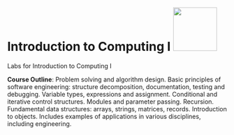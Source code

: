 # Introduction to Computing I <img src="https://media.giphy.com/media/UtEd87cLAH789bR5sk/giphy.gif" width="100">

Labs for Introduction to Computing I

**Course Outline**: Problem solving and algorithm design. Basic principles of software engineering: structure decomposition, documentation, testing and debugging. Variable types, expressions and assignment. Conditional and iterative control structures. Modules and parameter passing. Recursion. Fundamental data structures: arrays, strings, matrices, records. Introduction to objects. Includes examples of applications in various disciplines, including engineering.
